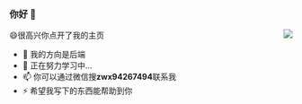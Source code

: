 ### 你好 👋

<img align="right" src="https://github-readme-stats.vercel.app/api?username=2789459251&show_icons=true&icon_color=CE1D2D&text_color=718096&bg_color=ffffff&hide_title=true" />


😄很高兴你点开了我的主页

- 🔭 我的方向是后端
- 👯 正在努力学习中...
- 📫 你可以通过微信搜**zwx94267494**联系我
- ⚡ 希望我写下的东西能帮助到你
